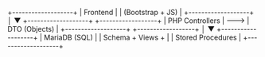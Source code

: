 +-------------------+
|     Frontend      |
|  (Bootstrap + JS) |
+-------------------+
          │
          ▼
+-------------------+        +------------------+
|   PHP Controllers |  --->  |   DTO (Objects)  |
+-------------------+        +------------------+
          │
          ▼
+-------------------+
|   MariaDB (SQL)   |
| Schema + Views +  |
| Stored Procedures |
+-------------------+
